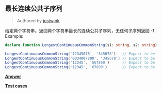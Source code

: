 ## 最长连续公共子序列

> Authored by [justwink](https://github.com/justwink)

给定两个字符串，返回两个字符串最长的连续公共子序列，无任何子序列返回 -1
Example:
```ts
declare function LongestContinuousCommonString(s1: string, s2: string): string | -1

LongestContinuousCommonString('12345078', '345678')   // Expect to be '345'
LongestContinuousCommonString('0034007800', '345678') // Expect to be '34'
LongestContinuousCommonString('12345', '567890')      // Expect to be '5'
LongestContinuousCommonString('12345', '67890')       // Expect to be -1
```

**[Answer](./index.ts)**

**[Test cases](./test.spec.ts)**
